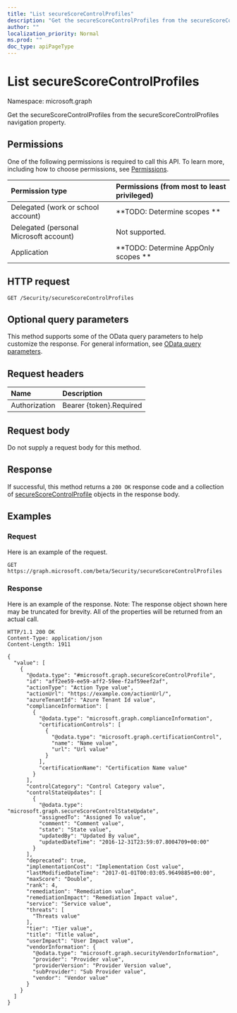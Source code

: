 ```yaml
---
title: "List secureScoreControlProfiles"
description: "Get the secureScoreControlProfiles from the secureScoreControlProfiles navigation property."
author: ""
localization_priority: Normal
ms.prod: ""
doc_type: apiPageType
---
```


# List secureScoreControlProfiles

Namespace: microsoft.graph

Get the secureScoreControlProfiles from the secureScoreControlProfiles navigation property.

## Permissions
One of the following permissions is required to call this API. To learn more, including how to choose permissions, see [Permissions](/concepts/permissions-reference.md).

|Permission type|Permissions (from most to least privileged)|
|:---|:---|
|Delegated (work or school account)|**TODO: Determine scopes **|
|Delegated (personal Microsoft account)|Not supported.|
|Application|**TODO: Determine AppOnly scopes **|

## HTTP request
<!-- {
  "blockType": "ignored"
}
-->
``` http
GET /Security/secureScoreControlProfiles
```

## Optional query parameters
This method supports some of the OData query parameters to help customize the response. For general information, see [OData query parameters](/graph/query-parameters).

## Request headers
|Name|Description|
|:---|:---|
|Authorization|Bearer {token}.Required|

## Request body
Do not supply a request body for this method.

## Response
If successful, this method returns a `200 OK` response code and a collection of [secureScoreControlProfile](../resources/securescorecontrolprofile.md) objects in the response body.

## Examples

### Request
Here is an example of the request.
<!-- {
  "blockType": "request",
  "name": "get_securescorecontrolprofile"
}
-->
``` http
GET https://graph.microsoft.com/beta/Security/secureScoreControlProfiles
```

### Response
Here is an example of the response. Note: The response object shown here may be truncated for brevity. All of the properties will be returned from an actual call.
<!-- {
  "blockType": "response",
  "truncated": true,
  "@odata.type": "collection(microsoft.graph.securescorecontrolprofile)"
}
-->
``` http
HTTP/1.1 200 OK
Content-Type: application/json
Content-Length: 1911

{
  "value": [
    {
      "@odata.type": "#microsoft.graph.secureScoreControlProfile",
      "id": "aff2ee59-ee59-aff2-59ee-f2af59eef2af",
      "actionType": "Action Type value",
      "actionUrl": "https://example.com/actionUrl/",
      "azureTenantId": "Azure Tenant Id value",
      "complianceInformation": [
        {
          "@odata.type": "microsoft.graph.complianceInformation",
          "certificationControls": [
            {
              "@odata.type": "microsoft.graph.certificationControl",
              "name": "Name value",
              "url": "Url value"
            }
          ],
          "certificationName": "Certification Name value"
        }
      ],
      "controlCategory": "Control Category value",
      "controlStateUpdates": [
        {
          "@odata.type": "microsoft.graph.secureScoreControlStateUpdate",
          "assignedTo": "Assigned To value",
          "comment": "Comment value",
          "state": "State value",
          "updatedBy": "Updated By value",
          "updatedDateTime": "2016-12-31T23:59:07.8004709+00:00"
        }
      ],
      "deprecated": true,
      "implementationCost": "Implementation Cost value",
      "lastModifiedDateTime": "2017-01-01T00:03:05.9649885+00:00",
      "maxScore": "Double",
      "rank": 4,
      "remediation": "Remediation value",
      "remediationImpact": "Remediation Impact value",
      "service": "Service value",
      "threats": [
        "Threats value"
      ],
      "tier": "Tier value",
      "title": "Title value",
      "userImpact": "User Impact value",
      "vendorInformation": {
        "@odata.type": "microsoft.graph.securityVendorInformation",
        "provider": "Provider value",
        "providerVersion": "Provider Version value",
        "subProvider": "Sub Provider value",
        "vendor": "Vendor value"
      }
    }
  ]
}
```

